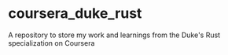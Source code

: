 # coursera_duke_rust
A repository to store my work and learnings from the Duke's Rust specialization on Coursera 
